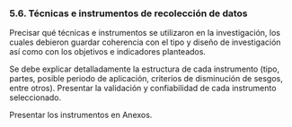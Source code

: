 ### 5.6. Técnicas e instrumentos de recolección de datos

Precisar qué técnicas e instrumentos se utilizaron en la investigación, los 
cuales debieron guardar coherencia con el tipo y diseño de investigación así 
como con los objetivos e indicadores planteados.

Se debe explicar detalladamente la estructura de cada instrumento (tipo, partes, 
posible periodo de aplicación, criterios de disminución de sesgos, entre otros). 
Presentar la validación y confiabilidad de cada instrumento seleccionado.

Presentar los instrumentos en Anexos. 
